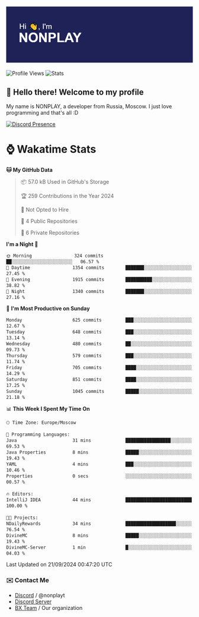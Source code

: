 ![Discord Presence](./header.png)
<br></br>
![Profile Views](https://komarev.com/ghpvc/?username=NONPLAYT&color=blue&style=for-the-badge)
![Stats](https://img.shields.io/badge/0%25-OPTIMIZED-orange?style=for-the-badge)


## :wave: Hello there! Welcome to my profile

My name is NONPLAY, a developer from Russia, Moscow. I just love programming and that's all :D

[![Discord Presence](https://lanyard.cnrad.dev/api/597087584090587177?showDisplayName=true)](https://discord.com/users/597087584090587177) 

# ⌚ Wakatime Stats

<!--START_SECTION:waka-->
**🐱 My GitHub Data** 

> 📦 57.0 kB Used in GitHub's Storage 
 > 
> 🏆 259 Contributions in the Year 2024
 > 
> 🚫 Not Opted to Hire
 > 
> 📜 4 Public Repositories 
 > 
> 🔑 6 Private Repositories 
 > 
**I'm a Night 🦉** 

```text
🌞 Morning                324 commits         ██░░░░░░░░░░░░░░░░░░░░░░░   06.57 % 
🌆 Daytime                1354 commits        ███████░░░░░░░░░░░░░░░░░░   27.45 % 
🌃 Evening                1915 commits        ██████████░░░░░░░░░░░░░░░   38.82 % 
🌙 Night                  1340 commits        ███████░░░░░░░░░░░░░░░░░░   27.16 % 
```
📅 **I'm Most Productive on Sunday** 

```text
Monday                   625 commits         ███░░░░░░░░░░░░░░░░░░░░░░   12.67 % 
Tuesday                  648 commits         ███░░░░░░░░░░░░░░░░░░░░░░   13.14 % 
Wednesday                480 commits         ██░░░░░░░░░░░░░░░░░░░░░░░   09.73 % 
Thursday                 579 commits         ███░░░░░░░░░░░░░░░░░░░░░░   11.74 % 
Friday                   705 commits         ████░░░░░░░░░░░░░░░░░░░░░   14.29 % 
Saturday                 851 commits         ████░░░░░░░░░░░░░░░░░░░░░   17.25 % 
Sunday                   1045 commits        █████░░░░░░░░░░░░░░░░░░░░   21.18 % 
```


📊 **This Week I Spent My Time On** 

```text
🕑︎ Time Zone: Europe/Moscow

💬 Programming Languages: 
Java                     31 mins             █████████████████░░░░░░░░   69.53 % 
Java Properties          8 mins              █████░░░░░░░░░░░░░░░░░░░░   19.43 % 
YAML                     4 mins              ███░░░░░░░░░░░░░░░░░░░░░░   10.46 % 
Properties               0 secs              ░░░░░░░░░░░░░░░░░░░░░░░░░   00.57 % 

🔥 Editors: 
IntelliJ IDEA            44 mins             █████████████████████████   100.00 % 

🐱‍💻 Projects: 
NDailyRewards            34 mins             ███████████████████░░░░░░   76.54 % 
DivineMC                 8 mins              █████░░░░░░░░░░░░░░░░░░░░   19.43 % 
DivineMC-Server          1 min               █░░░░░░░░░░░░░░░░░░░░░░░░   04.03 % 
```


 Last Updated on 21/09/2024 00:47:20 UTC
<!--END_SECTION:waka-->

### ✉️ Contact Me

- [Discord](https://discord.com/users/597087584090587177) / @nonplayt
- [Discord Server](https://discord.gg/p7cxhw7E2M)
- [BX Team](https://github.com/BX-Team) / Our organization
